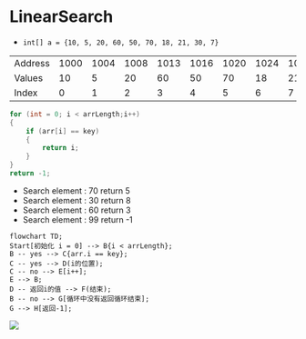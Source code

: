 # LinearSearch
* `int[] a = {10, 5, 20, 60, 50, 70, 18, 21, 30, 7}`

| | | | | | | | | | | |
|---|----|----|----|----|----|----|----|----|----|----|
|Address|1000|1004|1008|1013|1016|1020|1024|1028|1032|1036|
|Values|10|5|20|60|50|70|18|21|30|7|
|Index|0|1|2|3|4|5|6|7|8|9|

``` c#
for (int = 0; i < arrLength;i++)
{
    if (arr[i] == key)
    {
        return i;
    }
}
return -1;
```

* Search element : 70 return 5
* Search element : 30 return 8
* Search element : 60 return 3
* Search element : 99 return -1

``` mermaid
flowchart TD;
Start[初始化 i = 0] --> B{i < arrLength};
B -- yes --> C{arr.i == key};
C -- yes --> D(i的位置);
C -- no --> E[i++];
E --> B;
D -- 返回i的值 --> F(结束);
B -- no --> G[循环中没有返回循环结束];
G --> H[返回-1];
```
![](https://s2.loli.net/2024/06/02/jD8epnfrAvMmo2J.png)